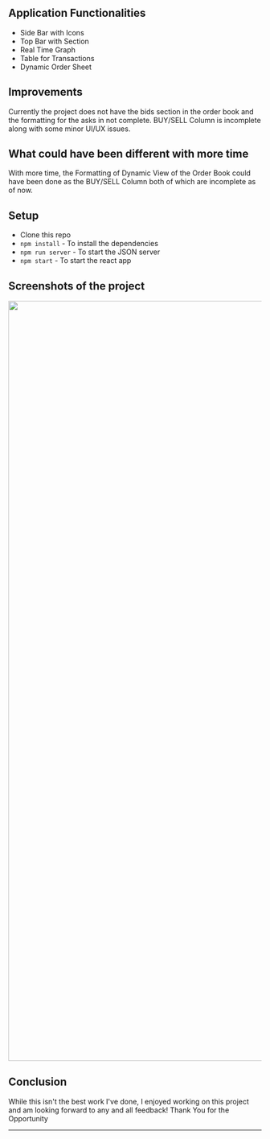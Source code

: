 ## Application Functionalities

- Side Bar with Icons
- Top Bar with Section
- Real Time Graph
- Table for Transactions
- Dynamic Order Sheet

## Improvements

Currently the project does not have the bids section in the order book and the formatting for the asks in not complete. BUY/SELL Column is incomplete along with some minor UI/UX issues.

## What could have been different with more time

With more time, the Formatting of Dynamic View of the Order Book could have been done as the BUY/SELL Column both of which are incomplete as of now.

## Setup

- Clone this repo
- `npm install` - To install the dependencies
- `npm run server` - To start the JSON server
- `npm start` - To start the react app

## Screenshots of the project
<img width="1512"  src="./images/Screenshot.png">

## Conclusion

While this isn't the best work I've done, I enjoyed working on this project and am looking forward to any and all feedback! Thank You for the Opportunity

---
